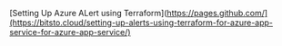 [Setting Up Azure ALert using Terraform](https://pages.github.com/](https://bitsto.cloud/setting-up-alerts-using-terraform-for-azure-app-service-for-azure-app-service/)
